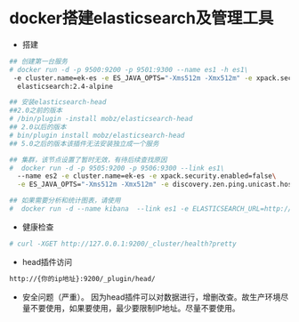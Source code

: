 # docker搭建elasticsearch及管理工具

- 搭建
  
```bash
## 创建第一台服务
# docker run -d -p 9500:9200 -p 9501:9300 --name es1 -h es1\
 -e cluster.name=ek-es -e ES_JAVA_OPTS="-Xms512m -Xmx512m" -e xpack.security.enabled=false\
  elasticsearch:2.4-alpine

## 安装elasticsearch-head
##2.0之前的版本
# /bin/plugin -install mobz/elasticsearch-head
## 2.0以后的版本
# bin/plugin install mobz/elasticsearch-head
## 5.0之后的版本该插件无法安装独立成一个服务

## 集群，该节点设置了暂时无效，有待后续查找原因
#  docker run -d -p 9505:9200 -p 9506:9300 --link es1\
  --name es2 -e cluster.name=ek-es -e xpack.security.enabled=false\
  -e ES_JAVA_OPTS="-Xms512m -Xmx512m" -e discovery.zen.ping.unicast.hosts=es1 elasticsearch:2.4-alpine

## 如果需要分析和统计图表，请使用
#  docker run -d --name kibana  --link es1 -e ELASTICSEARCH_URL=http://es1:9200 -p 5601:5601 kibana:5.6

```

- 健康检查
  
```bash
# curl -XGET http://127.0.0.1:9200/_cluster/health?pretty
```

- head插件访问
  
```bash
http://{你的ip地址}:9200/_plugin/head/
```

- 安全问题（严重）。
因为head插件可以对数据进行，增删改查。故生产环境尽量不要使用，如果要使用，最少要限制IP地址。尽量不要使用。
